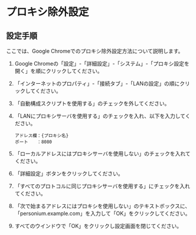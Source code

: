 # プロキシ除外設定

## 設定手順

ここでは、Google Chromeでのプロキシ除外設定方法について説明します。

1. Google Chromeの「設定」-「詳細設定」-「システム」-「プロキシ設定を開く」を順にクリックしてください。  

1. 「インターネットのプロパティ」-「接続タブ」-「LANの設定」の順にクリックしてください。 

1. 「自動構成スクリプトを使用する」のチェックを外してください。

1. 「LANにプロキシサーバを使用する」のチェックを入れ、以下を入力してください。

      ```
      アドレス欄：{プロキシ名}  
      ポート　　：8080
      ```  

1. 「ローカルアドレスにはプロキシサーバを使用しない」のチェックを入れてください。
    
1. 「詳細設定」ボタンをクリックしてください。

1. 「すべてのプロトコルに同じプロキシサーバを使用する」にチェックを入れてください。
    
1. 「次で始まるアドレスにはプロキシを使用しない」のテキストボックスに、  
   「personium.example.com」を入力して「OK」をクリックしてください。
    
1. すべてのウインドウで「OK」をクリックし設定画面を閉じてください。
